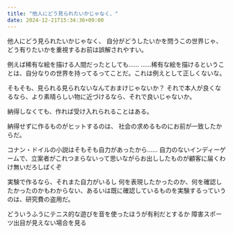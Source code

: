 ```yaml
---
title: "他人にどう見られたいかじゃなく、"
date: 2024-12-21T15:34:36+09:00
---
```

他人にどう見られたいかじゃなく、
自分がどうしたいかを問うこの世界じゃ、
どう有りたいかを重視するお前は誤解されやすい。

例えば稀有な絵を描ける人間だったとしても……
……稀有な絵を描けるということは、自分なりの世界を持ってるってことだ。これは例えとして正しくないな。

そもそも、見られる見られないなんておまけじゃないか？
それで本人が良くなるなら、より素晴らしい物に近づけるなら、それで良いじゃないか。

納得しなくても、作れば受け入れられることはある。

納得せずに作るものがヒットするのは、
社会の求めるものにお前が一致したからだ。

コナン・ドイルの小説はそもそも自力があったから……
自力のないインディーゲームで、立案者がこれつまらないって思いながらお出ししたものが顧客に届くわけ無いだろしばくぞ

実験で作るなら、それまた自力がいるし
何を表現したかったのか、何を確認したかったのかもわからない、あるいは既に確認しているものを実験するっていうのは、研究費の盗用だ。

どういうふうにテニス的な遊びを音を使ったほうが有利だとするか
障害スポーツ出目が見えない場合を見る
